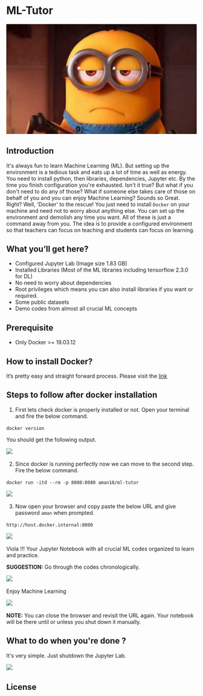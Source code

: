 # ML-Tutor
![FED UP!!!](fedup.png)

## Introduction
It's always fun to learn Machine Learning (ML). But setting up the environment is a tedious task and eats up a lot of time as well as energy. You need to install python, then libraries, dependencies, Jupyter etc. By the time you finish configuration you're exhausted. Isn't it true? But what if you don't need to do any of those? What if someone else takes care of those on behalf of you and you can enjoy Machine Learning? Sounds so Great. Right? Well, 'Docker' to the rescue! You just need to install `Docker` on your machine and need not to worry about anything else. You can set up the environment and demolish any time you want. All of these is just a command away from you. The idea is to provide a configured environment so that teachers can focus on teaching and students can focus on learning.

## What you’ll get here?
- Configured Jupyter Lab (Image size 1.83 GB)
- Installed Libraries (Most of the ML libraries including tensorflow 2.3.0 for DL)
- No need to worry about dependencies
- Root privileges which means you can also install libraries if you want or required.
- Some public datasets
- Demo codes from almost all crucial ML concepts

## Prerequisite
- Only Docker  >= 19.03.12

## How to install Docker?
It’s pretty easy and straight forward process. Please visit the [link](https://docs.docker.com/docker-for-windows/install/)

## Steps to follow after docker installation

1) First lets check docker is properly installed or not. Open your terminal and fire the below command.

```docker version```
  
You should get the following output.

![](docker-version.png)

2) Since docker is running perfectly now we can move to the second step. Fire the below command.

```docker run -itd --rm -p 8080:8080 aman10/ml-tutor```

![](docker-run.png)

3) Now open your browser and copy paste the below URL and give password `aman` when prompted.

```http://host.docker.internal:8080```

![](j-lab1.PNG)

Viola !!! Your Jupyter Notebook with all crucial ML codes organized to learn and practice.

**SUGGESTION:** Go through the codes chronologically.

![](j-lab2.PNG)

Enjoy Machine Learning

![](j-lab3.PNG)

**NOTE:** You can close the browser and revisit the URL again. Your notebook will be there until or unless you shut down it manually.

## What to do when you're done ?

It's very simple. Just shutdown the Jupyter Lab.

![](j-lab4.PNG)

## License